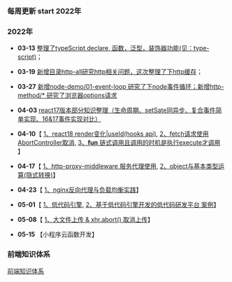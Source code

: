 <!--
 * @Author: your name
 * @Date: 2020-08-12 09:41:26
 * @Description: file content
-->
### 每周更新 start 2022年
### 2022年
- **03-13** <a href='https://github.com/zhailb666/my-source-code/tree/master/type-script'>整理了typeScript declare, 函数，泛型，装饰器功能(见：type-script)</a>；
- **03-19** <a href="https://github.com/zhailb666/my-source-code/tree/master/http-all">  新增目录http-all研究http相关问题，这次整理了下http缓存</a>；
- **03-27** <a href='https://github.com/zhailb666/my-source-code/tree/master/node-demo/01-event-loop'>新增node-demo/01-event-loop 研究了下node事件循环；新增http-method/* 研究了浏览器options请求</a>
- **04-03** <a href='https://github.com/zhailb666/my-source-code/tree/master/react17'> react17版本部分知识整理（生命周期、setSate同异步、复合事件简单实现、16&17事件实现对比）</a>

- **04-10**【
<a href='https://github.com/zhailb666/my-source-code/tree/master/react18'>1、react18 render变化|useId(hooks api)</a>, <a href='https://github.com/zhailb666/my-source-code/tree/master/http-all/03-abort-signal'>2、fetch请求使用AbortController取消</a>, <a href='https://github.com/zhailb666/my-source-code/tree/master/interview/0-chain-call.js'>3、**fun** 链式调用且调用的时机是执行execute才调用</a> 】

- **04-17**【
<a href='https://github.com/zhailb666/my-source-code/tree/master/http-all/04-http-proxy'>1、http-proxy-middleware 服务代理使用</a>, <a href='https://github.com/zhailb666/my-source-code/tree/master/interview/2-calculate.js'>2、object与基本类型运算(隐式转换)</a>】

- **04-23**【
<a href='https://github.com/zhailb666/my-source-code/tree/master/a-nginx'>1、nginx反向代理与负载均衡实践</a>】


- **05-01**【
<a href='https://github.com/alibaba/lowcode-engine'>1、低代码引擎</a>,
<a href='https://github.com/alibaba/lowcode-demo'>2、基于低代码引擎开发的低代码研发平台 案例</a>】

- **05-08**【
<a href='https://github.com/zhailb666/my-source-code/tree/master/uploadFiles'>1、大文件上传 & xhr.abort() 取消上传</a>】

- **05-15** 【小程序云函数开发】

### 前端知识体系
[前端知识体系](https://juejin.im/post/6860776234469720072)

